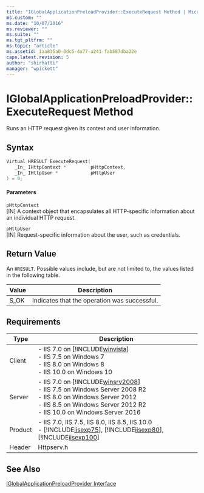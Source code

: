 ```yaml
---
title: "IGlobalApplicationPreloadProvider::ExecuteRequest Method | Microsoft Docs"
ms.custom: ""
ms.date: "10/07/2016"
ms.reviewer: ""
ms.suite: ""
ms.tgt_pltfrm: ""
ms.topic: "article"
ms.assetid: 1aa835a0-0dc5-4a77-a241-fab587dba22e
caps.latest.revision: 5
author: "shirhatti"
manager: "wpickett"
---
```

# IGlobalApplicationPreloadProvider::ExecuteRequest Method
Runs an HTTP request given its context and user information.  
  
## Syntax  
  
```cpp  
Virtual HRESULT ExecuteRequest(  
   _In_ IHttpContext *         pHttpContext,  
   _In_ IHttpUser *            pHttpUser  
) = 0;  
```  
  
#### Parameters  
 `pHttpContext`  
 [IN] A context object that encapsulates all HTTP-specific information about an individual HTTP request.  
  
 `pHttpUser`  
 [IN] Request-specific information about the user, such as credentials.  
  
## Return Value  
 An `HRESULT`. Possible values include, but are not limited to, the values listed in the following table.  
  
|Value|Description|  
|-----------|-----------------|  
|S_OK|Indicates that the operation was successful.|  
  
## Requirements  
  
|Type|Description|  
|----------|-----------------|  
|Client|-   IIS 7.0 on [!INCLUDE[winvista](../../wmi-provider/includes/winvista-md.md)]<br />-   IIS 7.5 on Windows 7<br />-   IIS 8.0 on Windows 8<br />-   IIS 10.0 on Windows 10|  
|Server|-   IIS 7.0 on [!INCLUDE[winsrv2008](../../wmi-provider/includes/winsrv2008-md.md)]<br />-   IIS 7.5 on Windows Server 2008 R2<br />-   IIS 8.0 on Windows Server 2012<br />-   IIS 8.5 on Windows Server 2012 R2<br />-   IIS 10.0 on Windows Server 2016|  
|Product|-   IIS 7.0, IIS 7.5, IIS 8.0, IIS 8.5, IIS 10.0<br />-   [!INCLUDE[iisexp75](../../web-development-reference/native-code-api-reference/includes/iisexp75-md.md)], [!INCLUDE[iisexp80](../../web-development-reference/native-code-api-reference/includes/iisexp80-md.md)], [!INCLUDE[iisexp100](../../web-development-reference/native-code-api-reference/includes/iisexp100-md.md)]|  
|Header|Httpserv.h|  
  
## See Also  
 [IGlobalApplicationPreloadProvider Interface](../../web-development-reference\native-code-api-reference/iglobalapplicationpreloadprovider-interface.md)